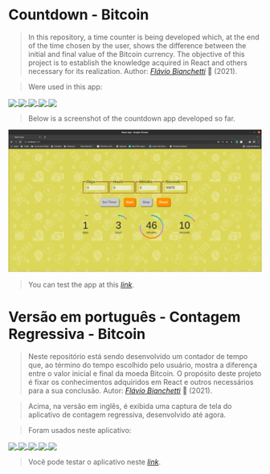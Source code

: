 # Countdown - Bitcoin

> In this repository, a time counter is being developed which, at the end of the time chosen by the user, shows the difference between the initial and final value of the Bitcoin currency. The objective of this project is to establish the knowledge acquired in React and others necessary for its realization. Author: _[Flávio Bianchetti](https://www.linkedin.com/in/flaviobianchetti/)_ :rocket: (2021).


> Were used in this app:

<section style="display: inline-block;">
  <a href="https://developer.mozilla.org/en-US/docs/Web/HTML" target="_blank">
    <img
      align="center"
      height="30"
      src="https://img.shields.io/badge/HTML5-E34F26?style=for-the-badge&logo=html5&logoColor=white"
      target="_blank"
    />
  </a>
  <a href="https://developer.mozilla.org/en-US/docs/Web/CSS" target="_blank">
    <img
      align="center"
      height="30"
      src="https://img.shields.io/badge/CSS-239120?&style=for-the-badge&logo=css3&logoColor=white"
      target="_blank"
    />
  </a>
  <a href="https://developer.mozilla.org/en-US/docs/Web/JavaScript" target="_blank">
    <img
      align="center"
      height="30"
      src="https://img.shields.io/badge/JavaScript-F7DF1E?style=for-the-badge&logo=javascript&logoColor=black"
      target="_blank"
    />
  </a>
  <a href="https://reactjs.org/" target="_blank">
    <img
      align="center"
      height="30"
      src="https://img.shields.io/badge/React-20232A?style=for-the-badge&logo=react&logoColor=61DAFB"
      target="_blank"
    />
  </a>
  <a href="https://redux.js.org/" target="_blank">
    <img
      align="center"
      height="30"
      src="https://img.shields.io/badge/Redux-593D88?style=for-the-badge&logo=redux&logoColor=white"
      target="_blank"
    />
  </a>
</section>


> Below is a screenshot of the countdown app developed so far.

![Countdown](countdown.png)


> You can test the app at this _[link](http://countdown-bitcoin.surge.sh/)_.

# Versão em português - Contagem Regressiva - Bitcoin

> Neste repositório está sendo desenvolvido um contador de tempo que, ao término do tempo escolhido pelo usuário, mostra a diferença entre o valor inicial e final da moeda Bitcoin. O propósito deste projeto é fixar os conhecimentos adquiridos em React e outros necessários para a sua conclusão. Autor: _[Flávio Bianchetti](https://www.linkedin.com/in/flaviobianchetti/)_ :rocket: (2021).


> Acima, na versão em inglês, é exibida uma captura de tela do aplicativo de contagem regressiva, desenvolvido até agora.


> Foram usados ​​neste aplicativo:

<section style="display: inline-block;">
  <a href="https://developer.mozilla.org/en-US/docs/Web/HTML" target="_blank">
    <img
      align="center"
      height="30"
      src="https://img.shields.io/badge/HTML5-E34F26?style=for-the-badge&logo=html5&logoColor=white"
      target="_blank"
    />
  </a>
  <a href="https://developer.mozilla.org/en-US/docs/Web/CSS" target="_blank">
    <img
      align="center"
      height="30"
      src="https://img.shields.io/badge/CSS-239120?&style=for-the-badge&logo=css3&logoColor=white"
      target="_blank"
    />
  </a>
  <a href="https://developer.mozilla.org/en-US/docs/Web/JavaScript" target="_blank">
    <img
      align="center"
      height="30"
      src="https://img.shields.io/badge/JavaScript-F7DF1E?style=for-the-badge&logo=javascript&logoColor=black"
      target="_blank"
    />
  </a>
  <a href="https://reactjs.org/" target="_blank">
    <img
      align="center"
      height="30"
      src="https://img.shields.io/badge/React-20232A?style=for-the-badge&logo=react&logoColor=61DAFB"
      target="_blank"
    />
  </a>
  <a href="https://redux.js.org/" target="_blank">
    <img
      align="center"
      height="30"
      src="https://img.shields.io/badge/Redux-593D88?style=for-the-badge&logo=redux&logoColor=white"
      target="_blank"
    />
  </a>
</section>


> Você pode testar o aplicativo neste _[link](http://countdown-bitcoin.surge.sh/)_.